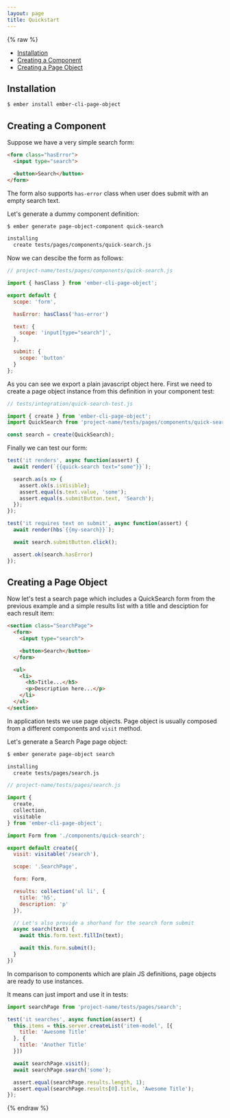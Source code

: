 ```yaml
---
layout: page
title: Quickstart
---
```


{% raw %}

* [Installation](#installation)
* [Creating a Component](#creating-a-component)
* [Creating a Page Object](#creating-a-page-object)

## Installation

```bash
$ ember install ember-cli-page-object
```

## Creating a Component

Suppose we have a very simple search form:

```html
<form class="hasError">
  <input type="search">

  <button>Search</button>
</form>
```

The form also supports `has-error` class when user does submit with an empty search text.

Let's generate a dummy component definition:

```bash
$ ember generate page-object-component quick-search

installing
  create tests/pages/components/quick-search.js
```

Now we can descibe the form as follows:

```js
// project-name/tests/pages/components/quick-search.js

import { hasClass } from 'ember-cli-page-object';

export default {
  scope: 'form',

  hasError: hasClass('has-error')

  text: {
    scope: 'input[type="search"]',
  },

  submit: {
    scope: 'button'
  }
};
```

As you can see we export a plain javascript object here. First we need to create a page object instance from this definition in your component test:

```js
// tests/integration/quick-search-test.js

import { create } from 'ember-cli-page-object';
import QuickSearch from 'project-name/tests/pages/components/quick-search';

const search = create(QuickSearch);
```

Finally we can test our form:

```js
test('it renders', async function(assert) {
  await render(`{{quick-search text="some"}}`);

  search.as(s => {
    assert.ok(s.isVisible);
    assert.equal(s.text.value, 'some');
    assert.equal(s.submitButton.text, 'Search');
  });
});

test('it requires text on submit', async function(assert) {
  await render(hbs`{{my-search}}`);

  await search.submitButton.click();

  assert.ok(search.hasError)
});
```

## Creating a Page Object

Now let's test a search page which includes a QuickSearch form from the previous example and a simple results list with a title and desciption for each result item:

```html
<section class="SearchPage">
  <form>
    <input type="search">

    <button>Search</button>
  </form>

  <ul>
    <li>
      <h5>Title...</h5>
      <p>Description here...</p>
    </li>
  </ul>
</section>
```

In application tests we use page objects. Page object is usually composed from a different components and `visit` method.

Let's generate a Search Page page object:

```bash
$ ember generate page-object search

installing
  create tests/pages/search.js
```

```js
// project-name/tests/pages/search.js

import {
  create,
  collection,
  visitable
} from 'ember-cli-page-object';

import Form from './components/quick-search';

export default create({
  visit: visitable('/search'),

  scope: '.SearchPage',

  form: Form,

  results: collection('ul li', {
    title: 'h5',
    description: 'p'
  }),

  // Let's also provide a shorhand for the search form submit
  async search(text) {
    await this.form.text.fillIn(text);

    await this.form.submit();
  }
})
```

In comparison to components which are plain JS definitions, page objects are ready to use instances.

It means can just import and use it in tests:

```js
import searchPage from 'project-name/tests/pages/search';

test('it searches', async function(assert) {
  this.items = this.server.createList('item-model', [{
    title: 'Awesome Title'
  }, {
    title: 'Another Title'
  }])

  await searchPage.visit();
  await searchPage.search('some');

  assert.equal(searchPage.results.length, 1);
  assert.equal(searchPage.results[0].title, 'Awesome Title');
});
```

{% endraw %}

